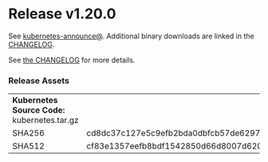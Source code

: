 # Release v1.20.0

See [kubernetes-announce@](https://groups.google.com/forum/#!forum/kubernetes-announce). Additional binary downloads are linked in the [CHANGELOG](https://github.com/kubernetes/kubernetes/blob/master/CHANGELOG/CHANGELOG-1.20.md).

See [the CHANGELOG](https://github.com/kubernetes/kubernetes/blob/master/CHANGELOG/CHANGELOG-1.20.md) for more details.

### Release Assets


<table>
<tr><td colspan=\2\><b>Kubernetes Source Code: </b> kubernetes.tar.gz</td><tr>
<tr><td>SHA256</td><td>cd8dc37c127e5c9efb2bda0dbfcb57de62973203d7f1836fd256dac9012b0073</td></tr>
<tr><td>SHA512</td><td>cf83e1357eefb8bdf1542850d66d8007d620e4050b5715dc83f4a921d36ce9ce47d0d13c5d85f2b0ff8318d2877eec2f63b931bd47417a81a538327af927da3e</td></tr>
</table>


